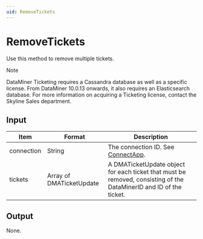 ```yaml
---
uid: RemoveTickets
---
```


# RemoveTickets

Use this method to remove multiple tickets.

> [!NOTE]
> DataMiner Ticketing requires a Cassandra database as well as a specific license. From DataMiner 10.0.13 onwards, it also requires an Elasticsearch database. For more information on acquiring a Ticketing license, contact the Skyline Sales department.

## Input

| Item | Format | Description |
|--|--|--|
| connection | String | The connection ID. See [ConnectApp](xref:ConnectApp). |
| tickets | Array of DMATicketUpdate | A DMATicketUpdate object for each ticket that must be removed, consisting of the DataMinerID and ID of the ticket. |

## Output

None.
